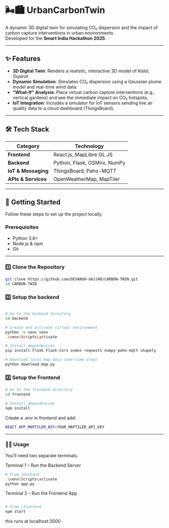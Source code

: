 # 🌬️🏙️ UrbanCarbonTwin

A dynamic 3D digital twin for simulating CO₂ dispersion and the impact of carbon capture interventions in urban environments.  
Developed for the **Smart India Hackathon 2025**.

---

## ✨ Features

- **3D Digital Twin**: Renders a realistic, interactive 3D model of *Kalol, Gujarat*.
- **Dynamic Simulation**: Simulates CO₂ dispersion using a Gaussian plume model and real-time wind data.
- **"What-If" Analysis**: Place virtual carbon capture interventions (e.g., vertical gardens) and see the immediate impact on CO₂ hotspots.
- **IoT Integration**: Includes a simulator for IoT sensors sending live air quality data to a cloud dashboard (ThingsBoard).

---

## 🛠️ Tech Stack

| Category | Technology |
|-----------|-------------|
| **Frontend** | React.js, MapLibre GL JS |
| **Backend** | Python, Flask, OSMnx, NumPy |
| **IoT & Messaging** | ThingsBoard, Paho-MQTT |
| **APIs & Services** | OpenWeatherMap, MapTiler |

---

## 🚀 Getting Started

Follow these steps to set up the project locally.

### Prerequisites

- Python 3.8+
- Node.js & npm
- Git

---

### 1️⃣ Clone the Repository

```bash
git clone https://github.com/DEVANSH-GAJJAR/CARBON-TWIN.git
cd CARBON-TWIN

```
### 2️⃣ Setup the backend 

```bash

# Go to the backend directory
cd backend

# Create and activate virtual environment
python -m venv venv
.\venv\Scripts\activate

# Install dependencies
pip install Flask Flask-Cors osmnx requests numpy paho-mqtt shapely

# Download local map data (one-time step)
python download_map.py
```

### 3️⃣ Setup the Frontend 

```bash
# Go to the frontend directory
cd frontend

# Install dependencies
npm install

```
Create a  .env  in frontend and add: 
```bash
REACT_APP_MAPTILER_KEY=YOUR_MAPTILER_API_KEY
```
---

### 🏃‍♂️ Usage

You’ll need two separate terminals.

Terminal 1 – Run the Backend Server

```bash 
# From /backend
.\venv\Scripts\activate
python app.py

```

Terminal 2 – Run the Frontend App

```bash

# From /frontend
npm start

```

this runs at localhost:3000
